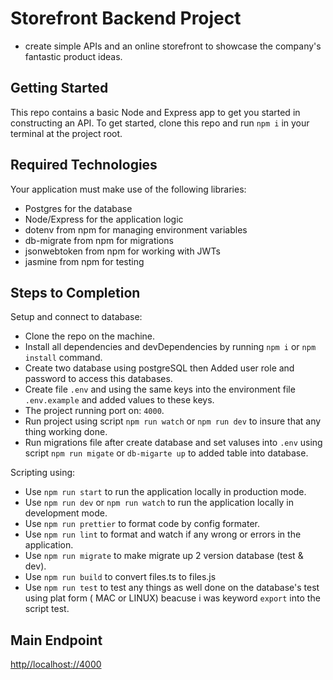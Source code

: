# Storefront Backend Project
- create simple APIs and an online storefront to showcase the company's fantastic product ideas.

## Getting Started
This repo contains a basic Node and Express app to get you started in constructing an API. To get started, clone this repo and run `npm i` in your terminal at the project root.

## Required Technologies
Your application must make use of the following libraries:
- Postgres for the database
- Node/Express for the application logic
- dotenv from npm for managing environment variables
- db-migrate from npm for migrations
- jsonwebtoken from npm for working with JWTs
- jasmine from npm for testing

## Steps to Completion
Setup and connect to database:
- Clone the repo on the machine.
- Install all dependencies and devDependencies by running `npm i` or `npm install` command.
- Create two database using postgreSQL then Added user role and password to access this databases. 
- Create file `.env` and using the same keys into the environment file `.env.example` and added values to these keys.
- The project running port on: `4000`.
- Run project using script `npm run watch` or `npm run dev` to insure that any thing working done.
- Run migrations file after create database and set valuses into `.env` using script `npm run migate` or `db-migarte up` to added table into database.

Scripting using:
- Use `npm run start` to run the application locally in production mode.
- Use `npm run dev` or `npm run watch` to run the application locally in development mode. 
- Use `npm run prettier` to format code by config formater.
- Use `npm run lint` to format and watch if any wrong or errors in the application.
- Use `npm run migrate` to make migrate up 2 version database (test & dev).
- Use `npm run build` to convert files.ts to files.js
- Use `npm run test` to test any things as well done on the database's test using plat form ( MAC or LINUX)  beacuse i was keyword `export` into the script test.

## Main Endpoint
[http//localhost://4000](http//localhost://4000)